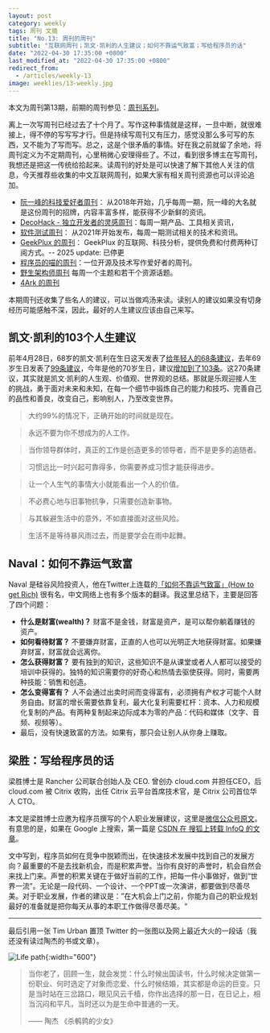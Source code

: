 ```yaml
---
layout: post
category: weekly
tags: 周刊 文摘
title: "No.13: 周刊的周刊"
subtitle: "互联网周刊；凯文·凯利的人生建议；如何不靠运气致富；写给程序员的话"
date: "2022-04-30 17:35:00 +0800"
last_modified_at: "2022-04-30 17:35:00 +0800"
redirect_from:
  - /articles/weekly-13
image: weeklies/13-weekly.jpg
---
```


本文为周刊第13期，前期的周刊参见：[周刊系列](/tag/周刊)。

离上一次写周刊已经过去了十个月了。写作这种事情就是这样，一旦中断，就很难接上，得不停的写写写才行。但是持续写周刊又有压力，感觉没那么多可写的东西，又不能为了写而写。总之，这是个很矛盾的事情。好在我之前就留了余地，将周刊定义为不定期周刊，心里稍微心安理得些了。不过，看到很多博主在写周刊，我想还是把这一传统给拾起来。读周刊的好处是可以快速了解下其他人关注的信息，今天推荐些收集的中文互联网周刊，如果大家有相关周刊资源也可以评论追加。

- [阮一峰的科技爱好者周刊](https://www.ruanyifeng.com/blog/weekly/)： 从2018年开始，几乎每周一期，阮一峰的大名就是这份周刊的招牌，内容丰富多样，能获得不少新鲜的资讯。
- [DecoHack - 独立开发者的灵感周刊](https://www.decohack.com/)：每周一期产品、工具相关资讯，
- [软件测试周刊](https://github.com/bxiaopeng/SoftwareTestingWeekly)： 从2021年开始发布，每周一期测试相关的技术和资讯。
- [GeekPlux 的周刊](https://letters.geekplux.com/)： GeekPlux 的互联网、科技分析，提供免费和付费两种订阅方式。-- 2025 update: 已停更
- [程序员的喵的周刊](https://catcoding.me/tags/#%E5%91%A8%E5%88%8A)：一位开源及技术写作爱好者的周刊。
- [野生架构师周刊](http://weekly.codelc.com/) 每周一个主题和若干个资源话题。
- [4Ark 的周刊](https://4ark.me/weekly/)

本期周刊还收集了些名人的建议，可以当做鸡汤来读。读别人的建议如果没有切身经历可能感触不深，因此，最好的人生建议应该由自己来写。

## 凯文·凯利的103个人生建议

前年4月28日，68岁的凯文·凯利在生日这天发表了[给年轻人的68条建议](https://kk.org/thetechnium/68-bits-of-unsolicited-advice/)，去年69岁生日发表了[99条建议](https://kk.org/thetechnium/99-additional-bits-of-unsolicited-advice/)，今年是他的70岁生日，建议[增加到了103条](https://kk.org/thetechnium/103-bits-of-advice-i-wish-i-had-known/)。这270条建议，其实就是凯文·凯利的人生观、价值观、世界观的总结。那就是乐观迎接人生的挑战，勇于面对未来和未知，在每一个细节中锻炼自己的能力和技巧、完善自己的品性和善良，改变自己，影响别人，乃至改变世界。

> 大约99%的情况下，正确开始的时间就是现在。
> 

> 永远不要为你不想成为的人工作。
> 

> 当你领导群体时，真正的工作是创造更多的领导者，而不是更多的追随者。
> 

> 习惯远比一时兴起可靠得多，你需要养成习惯才能获得进步。
> 

> 让一个人生气的事情大小就能看出一个人的价值。
> 

> 不必费心地与旧事物抗争，只需要创造新事物。
> 

> 与其躲避生活中的意外，不如直接面对这些风险。
> 

> 生活不是等待暴风雨过去，而是要学会在雨中起舞。
> 

## Naval：如何不靠运气致富

Naval 是硅谷风险投资人，他在Twitter上连载的[「如何不靠运气致富」(How to get Rich)](https://twitter.com/naval/status/1002103360646823936?lang=en) 很有名，中文网络上也有多个版本的翻译。我这里总结下，主要是回答了四个问题：

- **什么是财富(wealth)？** 财富不是金钱，财富是资产，是可以帮你躺着赚钱的资产。
- **如何看待财富？** 不要嫌弃财富，正直的人也可以光明正大地获得财富。如果嫌弃财富，财富就会远离你。
- **怎么获得财富？** 要有独到的知识，这些知识不是从课堂或者人人都可以接受的培训中获得的。独特的知识需要你的好奇心和热情去驱使获得。同时，需要两种技能：销售和创造。
- **怎么变得富有？** 人不会通过出卖时间而变得富有，必须拥有产权才可能个人财务自由。财富的增长需要依靠复利，最大化复利需要杠杆：资本、人力和规模化复制的产品。有两种复制起来边际成本为零的产品：代码和媒体（文字、音频、视频等）。
- 最后，没有快速致富的方法。如果有，那只会让别人从你身上赚取。

## 梁胜：写给程序员的话

梁胜博士是 Rancher 公司联合创始人及 CEO. 曾创办 cloud.com 并担任CEO，后 cloud.com 被 Citrix 收购，出任 Citrix 云平台首席技术官，是 Citrix 公司首位华人 CTO。

本文是梁胜博士应邀为程序员撰写的个人职业发展建议，这里是[微信公众号原文](https://mp.weixin.qq.com/s/3hXMvQa7IO3zS-7JfxRhiQ)。有意思的是，如果在 Google 上搜索，第一篇是 [CSDN 在 搜狐上转载 InfoQ 的文章](https://www.sohu.com/a/204858673_115128)。

文中写到，程序员如何在竞争中脱颖而出，在快速技术发展中找到自己的发展方向？最重要的不是去找新机会，而是积累声誉。当你有良好的声誉时，机会自然会来找上门来。声誉的积累关键在于做好当前的工作，把每一件小事做好，做到“世界一流”。无论是一段代码、一个设计、一个PPT或一次演讲，都要做到尽善尽美。对于职业发展，作者的建议是：”在大机会上门之前，你能为自己的职业规划最好的准备就是把你每天从事的本职工作做得尽善尽美。“

*********************************************

最后引用一张 Tim Urban 置顶 Twitter 的一张图以及网上最近大火的一段话（我还没有读过陶杰的书或文章）。

![Life path]({{site.images_baseurl}}/posts/life_path.jpeg?w=600){:width="600"}

> 当你老了，回顾一生，就会发觉：什么时候出国读书，什么时候决定做第一份职业、何时选定了对象而恋爱、什么时候结婚，其实都是命运的巨变。只是当时站在三岔路口，眼见风云千樯，你作出选择的那一日，在日记上，相当沉闷和平凡，当时还以为是生命中普通的一天。
> 
> —— 陶杰 《杀鹌鹑的少女》
>
